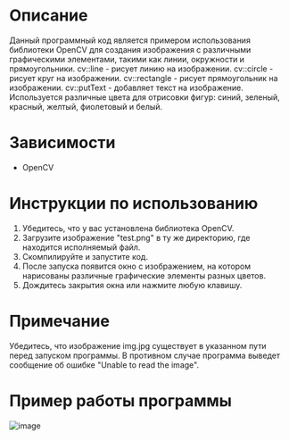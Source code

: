 # Описание

Данный программный код является примером использования библиотеки OpenCV для создания изображения с различными графическими элементами, такими как линии, окружности и прямоугольники.
cv::line - рисует линию на изображении.
cv::circle - рисует круг на изображении.
cv::rectangle - рисует прямоугольник на изображении.
cv::putText - добавляет текст на изображение.
Используется различные цвета для отрисовки фигур: синий, зеленый, красный, желтый, фиолетовый и белый.

# Зависимости

- OpenCV

# Инструкции по использованию

1. Убедитесь, что у вас установлена библиотека OpenCV.
2. Загрузите изображение "test.png" в ту же директорию, где находится исполняемый файл.
3. Скомпилируйте и запустите код.
4. После запуска появится окно с изображением, на котором нарисованы различные графические элементы разных цветов.
5. Дождитесь закрытия окна или нажмите любую клавишу.

# Примечание

Убедитесь, что изображение img.jpg существует в указанном пути перед запуском программы. В противном случае программа выведет сообщение об ошибке "Unable to read the image".

# Пример работы программы
![image](https://github.com/Yoshi31/pattern_recognition_lab1/assets/62884580/69b698a6-1aef-4cd3-8564-25eebae704f1)
